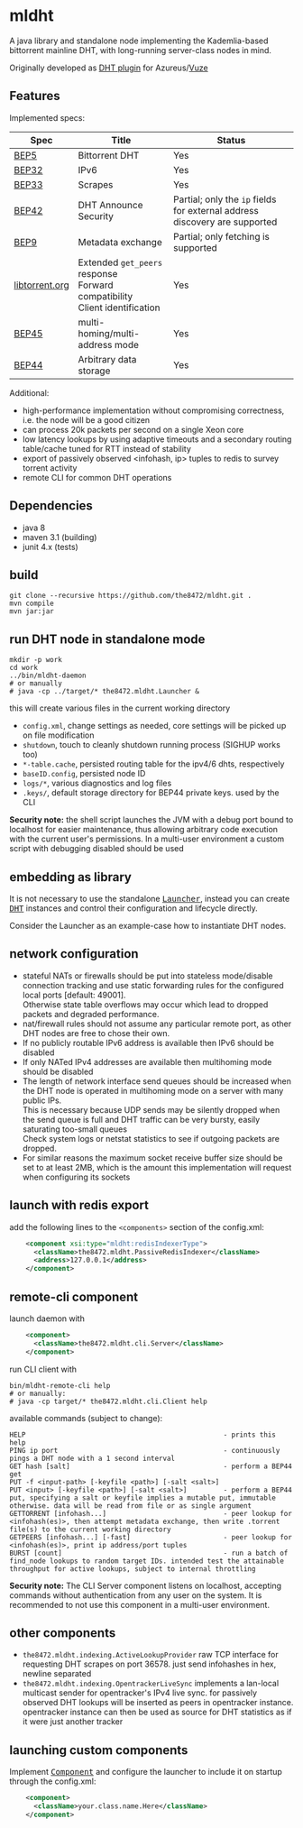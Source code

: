 # mldht

A java library and standalone node implementing the Kademlia-based bittorrent mainline DHT, with long-running server-class nodes in mind.

Originally developed as [DHT plugin](http://azsmrc.sourceforge.net/index.php?action=plugin-mldht) for Azureus/[Vuze](http://dev.vuze.com/)

## Features

Implemented specs:

| Spec | Title | Status |
|------|-------|--------|
|[BEP5](http://bittorrent.org/beps/bep_0005.html)|Bittorrent DHT| Yes |
|[BEP32](http://bittorrent.org/beps/bep_0032.html)|IPv6| Yes |
|[BEP33](http://bittorrent.org/beps/bep_0033.html)|Scrapes| Yes |
|[BEP42](http://bittorrent.org/beps/bep_0042.html)|DHT Announce Security| Partial; only the `ip` fields for external address discovery are supported |
|[BEP9](http://bittorrent.org/beps/bep_0009.html)|Metadata exchange| Partial; only fetching is supported |
|[libtorrent.org](http://www.libtorrent.org/dht_extensions.html)| Extended `get_peers` response<br> Forward compatibility<br> Client identification|Yes|
|[BEP45](http://bittorrent.org/beps/bep_0045.html)|multi-homing/multi-address mode|Yes|
|[BEP44](http://bittorrent.org/beps/bep_0044.html)|Arbitrary data storage|Yes| 

Additional:

- high-performance implementation without compromising correctness, i.e. the node will be a good citizen
 - can process 20k packets per second on a single Xeon core
- low latency lookups by using adaptive timeouts and a secondary routing table/cache tuned for RTT instead of stability
- export of passively observed \<infohash, ip\> tuples to redis to survey torrent activity
- remote CLI for common DHT operations

## Dependencies

- java 8
- maven 3.1 (building)
- junit 4.x (tests)

## build

    git clone --recursive https://github.com/the8472/mldht.git .
    mvn compile
    mvn jar:jar 

## run DHT node in standalone mode

    mkdir -p work
    cd work
    ../bin/mldht-daemon
    # or manually
    # java -cp ../target/* the8472.mldht.Launcher &
    
this will create various files in the current working directory
- `config.xml`, change settings as needed, core settings will be picked up on file modification
- `shutdown`, touch to cleanly shutdown running process (SIGHUP works too)
- `*-table.cache`, persisted routing table for the ipv4/6 dhts, respectively
- `baseID.config`, persisted node ID
- `logs/*`, various diagnostics and log files
- `.keys/`, default storage directory for BEP44 private keys. used by the CLI

**Security note:** the shell script launches the JVM with a debug port bound to localhost for easier maintenance, thus allowing arbitrary code execution with the current user's permissions. In a multi-user environment a custom script with debugging disabled should be used    

## embedding as library

It is not necessary to use the standalone [<tt>Launcher</tt>](src/the8472/mldht/Launcher.java), instead you can create [<tt>DHT</tt>](src/lbms/plugins/mldht/kad/DHT.java) instances and control their configuration and lifecycle directly.

Consider the Launcher as an example-case how to instantiate DHT nodes.


## network configuration

* stateful NATs or firewalls should be put into stateless mode/disable connection tracking and use static forwarding rules for the configured local ports [default: 49001].<br>Otherwise state table overflows may occur which lead to dropped packets and degraded performance.
* nat/firewall rules should not assume any particular remote port, as other DHT nodes are free to chose their own.
* If no publicly routable IPv6 address is available then IPv6 should be disabled
* If only NATed IPv4 addresses are available then multihoming mode should be disabled
* The length of network interface send queues should be increased when the DHT node is operated in multihoming mode on a server with many public IPs.<br>This is necessary because UDP sends may be silently dropped when the send queue is full and DHT traffic can be very bursty, easily saturating too-small queues<br>Check system logs or netstat statistics to see if outgoing packets are dropped.
* For similar reasons the maximum socket receive buffer size should be set to at least 2MB, which is the amount this implementation will request when configuring its sockets

## launch with redis export

add the following lines to the `<components>` section of the config.xml:

```xml
    <component xsi:type="mldht:redisIndexerType">
      <className>the8472.mldht.PassiveRedisIndexer</className>
      <address>127.0.0.1</address>
    </component>
```

## remote-cli component

launch daemon with

```xml
    <component>
      <className>the8472.mldht.cli.Server</className>
    </component>
```

run CLI client with

```
bin/mldht-remote-cli help
# or manually:
# java -cp target/* the8472.mldht.cli.Client help
```

available commands (subject to change):

```
HELP                                                 - prints this help
PING ip port                                         - continuously pings a DHT node with a 1 second interval
GET hash [salt]                                      - perform a BEP44 get
PUT -f <input-path> [-keyfile <path>] [-salt <salt>]
PUT <input> [-keyfile <path>] [-salt <salt>]         - perform a BEP44 put, specifying a salt or keyfile implies a mutable put, immutable otherwise. data will be read from file or as single argument
GETTORRENT [infohash...]                             - peer lookup for <infohash(es)>, then attempt metadata exchange, then write .torrent file(s) to the current working directory
GETPEERS [infohash...] [-fast]                       - peer lookup for <infohash(es)>, print ip address/port tuples
BURST [count]                                        - run a batch of find_node lookups to random target IDs. intended test the attainable throughput for active lookups, subject to internal throttling
```


**Security note:** The CLI Server component listens on localhost, accepting commands without authentication from any user on the system. It is recommended to not use this component in a multi-user environment.

## other components

* `the8472.mldht.indexing.ActiveLookupProvider` raw TCP interface for requesting DHT scrapes on port 36578. just send infohashes in hex, newline separated
* `the8472.mldht.indexing.OpentrackerLiveSync` implements a lan-local multicast sender for opentracker's IPv4 live sync. for passively observed DHT lookups will be inserted as peers in opentracker instance. opentracker instance can then be used as source for DHT statistics as if it were just another tracker


## launching custom components

Implement [<tt>Component</tt>](src/the8472/mldht/Component.java) and configure the launcher to include it on startup through the config.xml:
	
```xml
    <component>
      <className>your.class.name.Here</className>
    </component>
```